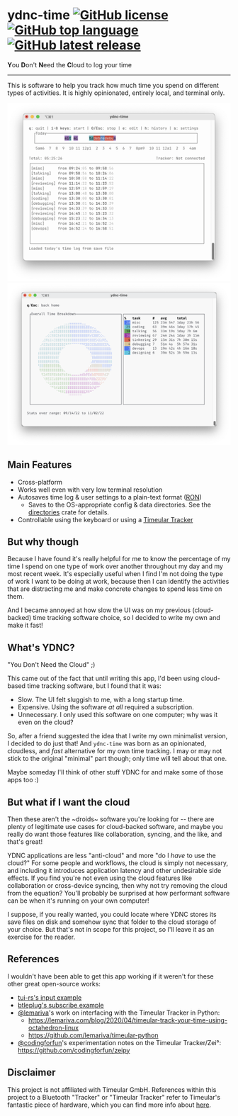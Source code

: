 # ydnc-time [![GitHub license]][license] [![GitHub top language]]() [![GitHub latest release]][releases]

[github license]: https://img.shields.io/github/license/jming422/ydnc-time
[license]: https://github.com/jming422/ydnc-time/blob/main/LICENSE
[github top language]: https://img.shields.io/github/languages/top/jming422/ydnc-time
[github latest release]: https://img.shields.io/github/v/release/jming422/ydnc-time
[releases]: https://github.com/jming422/ydnc-time/releases

**Y**ou **D**on't **N**eed the **C**loud to log your time

---

This is software to help you track how much time you spend on different types of activities. It is highly opinionated, entirely local, and terminal only.

![screenshot](https://raw.githubusercontent.com/jming422/ydnc-time/main/screenshots/screenshot4.png)
![another screenshot](https://raw.githubusercontent.com/jming422/ydnc-time/main/screenshots/screenshot2.png)

## Main Features

- Cross-platform
- Works well even with very low terminal resolution
- Autosaves time log & user settings to a plain-text format ([RON](https://github.com/ron-rs/ron))
  - Saves to the OS-appropriate config & data directories. See the [directories](https://crates.io/crates/directories) crate for details.
- Controllable using the keyboard or using a [Timeular Tracker](https://timeular.com/tracker/)

## But why though

Because I have found it's really helpful for me to know the percentage of my time I spend on one type of work over another throughout my day and my most recent week. It's especially useful when I find I'm not doing the type of work I want to be doing at work, because then I can identify the activities that are distracting me and make concrete changes to spend less time on them.

And I became annoyed at how slow the UI was on my previous (cloud-backed) time tracking software choice, so I decided to write my own and make it fast!

## What's YDNC?

"You Don't Need the Cloud" ;)

This came out of the fact that until writing this app, I'd been using cloud-based time tracking software, but I found that it was:

- Slow. The UI felt sluggish to me, with a long startup time.
- Expensive. Using the software _at all_ required a subscription.
- Unnecessary. I only used this software on one computer; why was it even on the cloud?

So, after a friend suggested the idea that I write my own minimalist version, I decided to do just that! And `ydnc-time` was born as an opinionated, cloudless, and _fast_ alternative for my own time tracking. I may or may not stick to the original "minimal" part though; only time will tell about that one.

Maybe someday I'll think of other stuff YDNC for and make some of those apps too :)

## But what if I want the cloud

Then these aren't the ~droids~ software you're looking for -- there are plenty of legitimate use cases for cloud-backed software, and maybe you really do want those features like collaboration, syncing, and the like, and that's great!

YDNC applications are less "anti-cloud" and more "do I _have_ to use the cloud?" For some people and workflows, the cloud is simply not necessary, and including it introduces application latency and other undesirable side effects. If you find you're not even using the cloud features like collaboration or cross-device syncing, then why not try removing the cloud from the equation? You'll probably be surprised at how performant software can be when it's running on your own computer!

I suppose, if you really wanted, you could locate where YDNC stores its save files on disk and somehow sync that folder to the cloud storage of your choice. But that's not in scope for this project, so I'll leave it as an exercise for the reader.

## References

I wouldn't have been able to get this app working if it weren't for these other great open-source works:

- [tui-rs's input example](https://github.com/fdehau/tui-rs/blob/master/examples/user_input.rs)
- [btleplug's subscribe example](https://github.com/deviceplug/btleplug/blob/master/examples/subscribe_notify_characteristic.rs)
- [@lemariva](https://github.com/lemariva)'s work on interfacing with the Timeular Tracker in Python:
  - https://lemariva.com/blog/2020/04/timeular-track-your-time-using-octahedron-linux
  - https://github.com/lemariva/timeular-python
- [@codingforfun](https://github.com/codingforfun)'s experimentation notes on the Timeular Tracker/Zei°: https://github.com/codingforfun/zeipy

## Disclaimer

This project is not affiliated with Timeular GmbH. References within this project to a Bluetooth "Tracker" or "Timeular Tracker" refer to Timeular's fantastic piece of hardware, which you can find more info about [here](https://timeular.com/tracker/).
